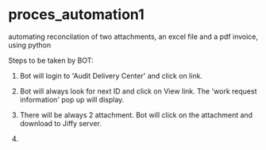 # proces_automation1
automating reconcilation of two attachments, an excel file and a pdf invoice, using python

Steps to be taken by BOT:

1. Bot will login to 'Audit Delivery Center' and click on <Delivery Center> link.

2. Bot will always look for next ID and click on View link. The 'work request information' pop up will display.

3. There will be always 2 attachment. Bot will click on the attachment and download to Jiffy server.

4. 
